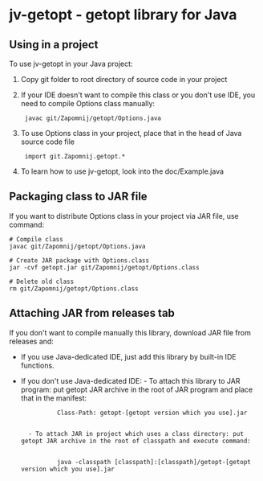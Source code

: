 # jv-getopt - getopt library for Java

## Using in a project
To use jv-getopt in your Java project:
1. Copy git folder to root directory of source code in your project
2. If your IDE doesn't want to compile this class or you don't use IDE, you need to compile Options class manually:


        javac git/Zapomnij/getopt/Options.java


3. To use Options class in your project, place that in the head of Java source code file


        import git.Zapomnij.getopt.*


4. To learn how to use jv-getopt, look into the doc/Example.java

## Packaging class to JAR file
If you want to distribute Options class in your project via JAR file, use command:

    # Compile class
    javac git/Zapomnij/getopt/Options.java

    # Create JAR package with Options.class
    jar -cvf getopt.jar git/Zapomnij/getopt/Options.class

    # Delete old class
    rm git/Zapomnij/getopt/Options.class

## Attaching JAR from releases tab
If you don't want to compile manually this library, download JAR file from releases and:
- If you use Java-dedicated IDE, just add this library by built-in IDE functions.
- If you don't use Java-dedicated IDE:
        - To attach this library to JAR program: put getopt JAR archive in the root of JAR program and place that in the manifest:


                Class-Path: getopt-[getopt version which you use].jar


        - To attach JAR in project which uses a class directory: put getopt JAR archive in the root of classpath and execute command:


                java -classpath [classpath]:[classpath]/getopt-[getopt version which you use].jar
